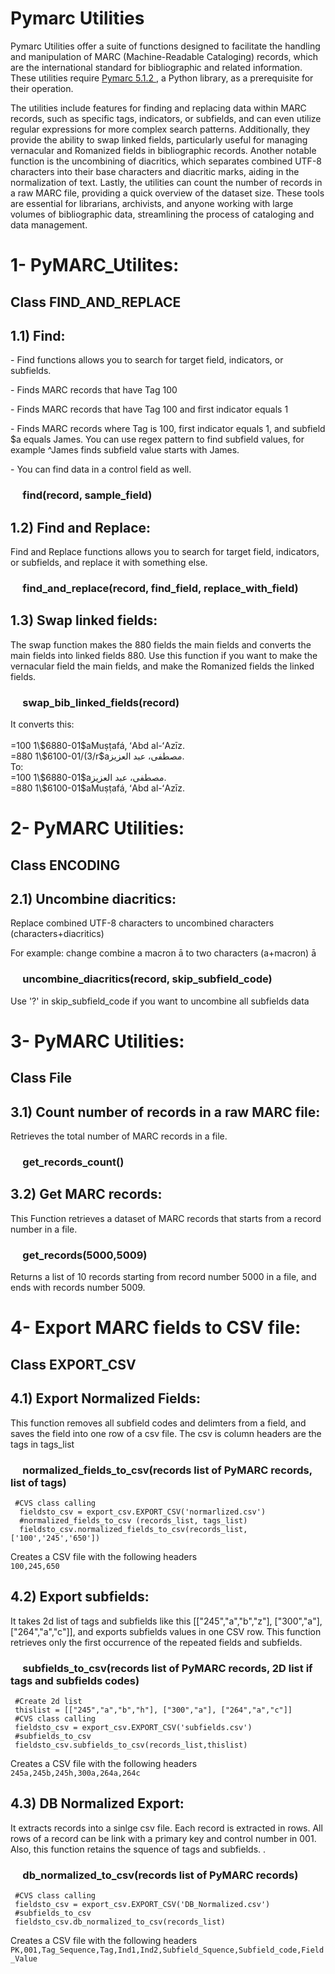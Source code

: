 <H1>Pymarc Utilities</H1>
<p>Pymarc Utilities offer a suite of functions designed to facilitate the handling and manipulation of MARC (Machine-Readable Cataloging) records, which are the international standard for bibliographic and related information. These utilities require <a href="https://pypi.org/project/pymarc/" target="_blank">Pymarc 5.1.2 </a>, a Python library, as a prerequisite for their operation. </p>
<p>The utilities include features for finding and replacing data within MARC records, such as specific tags, indicators, or subfields, and can even utilize regular expressions for more complex search patterns. Additionally, they provide the ability to swap linked fields, particularly useful for managing vernacular and Romanized fields in bibliographic records. Another notable function is the uncombining of diacritics, which separates combined UTF-8 characters into their base characters and diacritic marks, aiding in the normalization of text. Lastly, the utilities can count the number of records in a raw MARC file, providing a quick overview of the dataset size. These tools are essential for librarians, archivists, and anyone working with large volumes of bibliographic data, streamlining the process of cataloging and data management.</p>
<p><h1>1- PyMARC_Utilites:</h1></p>
<p><h2>Class FIND_AND_REPLACE</h2></p>
<h2>1.1)	Find: </h2>
<p>
- Find functions allows you to search for target field, indicators, or subfields.</p>
<p>-	Finds MARC records that have Tag 100</p>
<p>-	Finds MARC records that have Tag 100 and first indicator equals 1</p>
<p>-	Finds MARC records where Tag is 100, first indicator equals 1, and subfield $a equals James. You can use regex pattern to find subfield values, for example ^James finds subfield value starts with James.
<p>-	You can find data in a control field as well.
  </p>
	<p ><h3>&nbsp;&nbsp;&nbsp;&nbsp;&nbsp;find(record, sample_field)</h3></p>
<p></p>
<h2>1.2)	Find and Replace:</h2>
<p>
Find and Replace functions allows you to search for target field, indicators, or subfields, and replace it with something else.
	<p><h3>&nbsp;&nbsp;&nbsp;&nbsp;&nbsp;find_and_replace(record, find_field, replace_with_field)</h3>
</p>
<p></p>
<h2>1.3)	Swap linked fields:</h2>
<p>
The swap function makes the 880 fields the main fields and converts the main fields into linked fields 880.  Use this function if you want to make the vernacular field the main fields, and make the Romanized fields the linked fields.
<p><h3>&nbsp;&nbsp;&nbsp;&nbsp;&nbsp;swap_bib_linked_fields(record)</h3></p>
</p>
<p>It converts this:<BR>
      	<br>=100  1\$6880-01$aMuṣṭafá, ʻAbd al-ʻAzīz.
      	<br>=880  1\$6100-01/(3/r‏$a‏مصطفى، عبد العزيز. 
      	<br>To:
     	 <br>=100  1\$6880-01$a‏مصطفى، عبد العزيز.
     	<br>=880  1\$6100-01$aMuṣṭafá, ʻAbd al-ʻAzīz.
</p>
 <p></p>
<p><h1>2- PyMARC Utilities:</h1></p>
<p><h2>Class ENCODING</h2></p> 
<h2>2.1)	Uncombine diacritics:</h2>
<p>Replace combined UTF-8 characters to uncombined characters (characters+diacritics)</p>
<p>For example: change combine a macron ā to two characters (a+macron) ā </p> 
<p><h3>&nbsp;&nbsp;&nbsp;&nbsp;&nbsp;uncombine_diacritics(record, skip_subfield_code)</h3></p>
<p>Use '?' in skip_subfield_code if you want to uncombine all subfields data</p>
<p></p>
<p><h1>3- PyMARC Utilities:</h1></p>
<p><h2>Class File</h2></p> 
<h2>3.1)	Count number of records in a raw MARC file:</h2>
Retrieves the total number of MARC records in a file.
<p><h3>&nbsp;&nbsp;&nbsp;&nbsp;&nbsp;get_records_count()</h3></p>
<p></p>
<p><h2>3.2)	Get MARC records:</h2></p>
This Function retrieves a dataset of MARC records that starts from a record number in a file.
<p><h3>&nbsp;&nbsp;&nbsp;&nbsp;&nbsp;get_records(5000,5009)</h3></p>
<p>Returns a list of 10 records starting from record number 5000 in a file, and ends with records number 5009.</p>
<p></p>

<p><h1>4- Export MARC fields to CSV file:</h1></p>
<p><h2>Class EXPORT_CSV</h2></p>
<p><h2>4.1)	Export Normalized Fields:</h2></p>
 This function removes all subfield codes and delimters from a field,  
 and saves the field into one row of a csv file.
 The csv is column headers are the tags in tags_list
<p><h3>&nbsp;&nbsp;&nbsp;&nbsp;&nbsp;normalized_fields_to_csv(records list of PyMARC records, list of tags)</h3></p>
<code> #CVS class calling
  fieldsto_csv = export_csv.EXPORT_CSV('normarlized.csv')
  #normalized_fields_to_csv (records_list, tags_list)
  fieldsto_csv.normalized_fields_to_csv(records_list,['100','245','650'])</code>
  <p></p>
<p>Creates a CSV file with the following headers<br><code>100,245,650</code></p>
<p><h2>4.2)	Export subfields:</h2></p>
It takes 2d list of tags and subfields like this [["245","a","b","z"], ["300","a"], ["264","a","c"]], and exports subfields values in one CSV row. This function retrieves only the first occurrence of the repeated fields and subfields.
<p><h3>&nbsp;&nbsp;&nbsp;&nbsp;&nbsp;subfields_to_csv(records list of PyMARC records, 2D list if tags and subfields codes)</h3></p>
<code> #Create 2d list
 thislist = [["245","a","b","h"], ["300","a"], ["264","a","c"]]
 #CVS class calling
 fieldsto_csv = export_csv.EXPORT_CSV('subfields.csv')
 #subfields_to_csv
 fieldsto_csv.subfields_to_csv(records_list,thislist)</code>
<p></p>
<p>Creates a CSV file with the following headers<br><code>245a,245b,245h,300a,264a,264c</code></p>
<p><h2>4.3)	DB Normalized Export:</h2></p>
    It extracts records into a sinlge csv file.
    Each record is extracted in rows.
    All rows of a record can be link with a primary key
    and control number in 001.
    Also, this function retains the squence of tags and subfields. .
<p><h3>&nbsp;&nbsp;&nbsp;&nbsp;&nbsp;db_normalized_to_csv(records list of PyMARC records)</h3></p>
<p></p>
<code> #CVS class calling
 fieldsto_csv = export_csv.EXPORT_CSV('DB_Normalized.csv')
 #subfields_to_csv
 fieldsto_csv.db_normalized_to_csv(records_list)</code>
<p></p>
<p>Creates a CSV file with the following headers<br><code>PK,001,Tag_Sequence,Tag,Ind1,Ind2,Subfield_Squence,Subfield_code,Field_Value</code></p>
